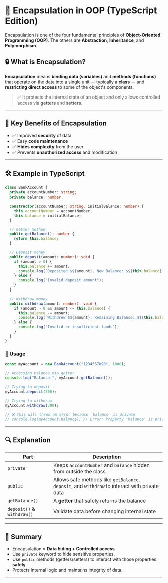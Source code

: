 # 🧠 Encapsulation in OOP (TypeScript Edition)

Encapsulation is one of the four fundamental principles of **Object-Oriented Programming (OOP)**. The others are **Abstraction**, **Inheritance**, and **Polymorphism**.

## 🔒 What is Encapsulation?

**Encapsulation** means **binding data (variables)** and **methods (functions)** that operate on the data into a single unit — typically a **class** — and **restricting direct access** to some of the object's components.

> ✅ It protects the internal state of an object and only allows controlled access via **getters** and **setters**.

---

## 🧱 Key Benefits of Encapsulation

- ✅ Improved **security** of data  
- ✅ Easy **code maintenance**  
- ✅ **Hides complexity** from the user  
- ✅ Prevents **unauthorized access** and modification  

---

## 🛠️ Example in TypeScript

```ts
class BankAccount {
  private accountNumber: string;
  private balance: number;

  constructor(accountNumber: string, initialBalance: number) {
    this.accountNumber = accountNumber;
    this.balance = initialBalance;
  }

  // Getter method
  public getBalance(): number {
    return this.balance;
  }

  // Deposit money
  public deposit(amount: number): void {
    if (amount > 0) {
      this.balance += amount;
      console.log(`Deposited $${amount}. New Balance: $${this.balance}`);
    } else {
      console.log("Invalid deposit amount");
    }
  }

  // Withdraw money
  public withdraw(amount: number): void {
    if (amount > 0 && amount <= this.balance) {
      this.balance -= amount;
      console.log(`Withdrew $${amount}. Remaining Balance: $${this.balance}`);
    } else {
      console.log("Invalid or insufficient funds");
    }
  }
}
```

### 🧪 Usage

```ts
const myAccount = new BankAccount("1234567890", 1000);

// Accessing balance via getter
console.log("Balance:", myAccount.getBalance());

// Trying to deposit
myAccount.deposit(500);

// Trying to withdraw
myAccount.withdraw(300);

// ❌ This will throw an error because `balance` is private
// console.log(myAccount.balance); // Error: Property 'balance' is private
```

---

## 🔍 Explanation

| Part | Description |
|------|-------------|
| `private` | Keeps `accountNumber` and `balance` hidden from outside the class |
| `public` | Allows safe methods like `getBalance`, `deposit`, and `withdraw` to interact with private data |
| `getBalance()` | A **getter** that safely returns the balance |
| `deposit()` & `withdraw()` | Validate data before changing internal state |

---

## 🎯 Summary

- Encapsulation = **Data hiding + Controlled access**
- Use `private` keyword to hide sensitive properties.
- Use `public` methods (getters/setters) to interact with those properties **safely**.
- Protects internal logic and maintains integrity of data.

---


